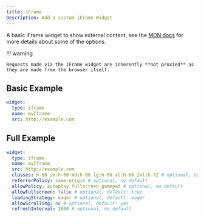 ```yaml
---
title: iFrame
Description: Add a custom iFrame Widget
---
```


A basic iFrame widget to show external content, see the [MDN docs](https://developer.mozilla.org/en-US/docs/Web/HTML/Element/iframe) for more details about some of the options.

!!! warning

    Requests made via the iFrame widget are inherently **not proxied** as they are made from the browser itself.

## Basic Example

```yaml
widget:
  type: iframe
  name: myIframe
  src: http://example.com
```

## Full Example

```yaml
widget:
  type: iframe
  name: myIframe
  src: http://example.com
  classes: h-60 sm:h-60 md:h-60 lg:h-60 xl:h-60 2xl:h-72 # optional, use tailwind height classes, see https://tailwindcss.com/docs/height
  referrerPolicy: same-origin # optional, no default
  allowPolicy: autoplay fullscreen gamepad # optional, no default
  allowFullscreen: false # optional, default: true
  loadingStrategy: eager # optional, default: eager
  allowScrolling: no # optional, default: yes
  refreshInterval: 2000 # optional, no default
```
